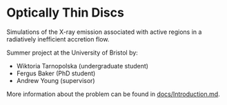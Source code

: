 # Optically Thin Discs

Simulations of the X-ray emission associated with active regions in a radiatively inefficient accretion flow.

Summer project at the University of Bristol by:

- Wiktoria Tarnopolska (undergraduate student)
- Fergus Baker (PhD student)
- Andrew Young (supervisor)

More information about the problem can be found in [docs/Introduction.md](docs/Introduction.md).